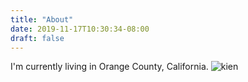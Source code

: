 ```yaml
---
title: "About"
date: 2019-11-17T10:30:34-08:00
draft: false
---
```


I'm currently living in Orange County, California.
![kien](/images/about-kien.jpg)
